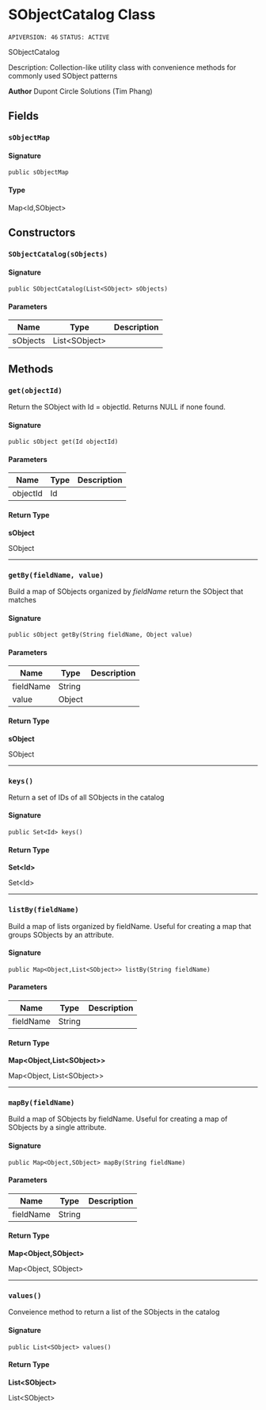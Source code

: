 # SObjectCatalog Class

`APIVERSION: 46`
`STATUS: ACTIVE`

SObjectCatalog 
 
Description: Collection-like utility class with convenience methods 
for commonly used SObject patterns

**Author** Dupont Circle Solutions (Tim Phang)

## Fields
### `sObjectMap`

#### Signature
```apex
public sObjectMap
```

#### Type
Map&lt;Id,SObject&gt;

## Constructors
### `SObjectCatalog(sObjects)`

#### Signature
```apex
public SObjectCatalog(List<SObject> sObjects)
```

#### Parameters
| Name | Type | Description |
|------|------|-------------|
| sObjects | List&lt;SObject&gt; |  |

## Methods
### `get(objectId)`

Return the SObject with Id &#x3D; objectId. Returns 
NULL if none found.

#### Signature
```apex
public sObject get(Id objectId)
```

#### Parameters
| Name | Type | Description |
|------|------|-------------|
| objectId | Id |  |

#### Return Type
**sObject**

SObject

---

### `getBy(fieldName, value)`

Build a map of SObjects organized by _fieldName_ 
return the SObject that matches

#### Signature
```apex
public sObject getBy(String fieldName, Object value)
```

#### Parameters
| Name | Type | Description |
|------|------|-------------|
| fieldName | String |  |
| value | Object |  |

#### Return Type
**sObject**

SObject

---

### `keys()`

Return a set of IDs of all SObjects in the catalog

#### Signature
```apex
public Set<Id> keys()
```

#### Return Type
**Set&lt;Id&gt;**

Set&lt;Id&gt;

---

### `listBy(fieldName)`

Build a map of lists organized by fieldName. Useful 
for creating a map that groups SObjects by an attribute.

#### Signature
```apex
public Map<Object,List<SObject>> listBy(String fieldName)
```

#### Parameters
| Name | Type | Description |
|------|------|-------------|
| fieldName | String |  |

#### Return Type
**Map&lt;Object,List&lt;SObject&gt;&gt;**

Map&lt;Object, List&lt;SObject&gt;&gt;

---

### `mapBy(fieldName)`

Build a map of SObjects by fieldName. Useful for creating 
a map of SObjects by a single attribute.

#### Signature
```apex
public Map<Object,SObject> mapBy(String fieldName)
```

#### Parameters
| Name | Type | Description |
|------|------|-------------|
| fieldName | String |  |

#### Return Type
**Map&lt;Object,SObject&gt;**

Map&lt;Object, SObject&gt;

---

### `values()`

Conveience method to return a list of the SObjects 
in the catalog

#### Signature
```apex
public List<SObject> values()
```

#### Return Type
**List&lt;SObject&gt;**

List&lt;SObject&gt;